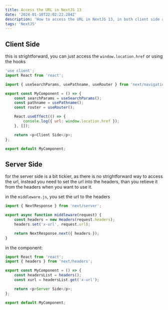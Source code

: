 ```yaml
---
title: Access the URL in NextJS 13
date: '2024-01-10T22:02:22.284Z'
description: 'How to access the URL in NextJS 13, in both client side and server side'
tags: 'NextJS'
---
```


## Client Side

this is strightforward, you can just access the `window.location.href` or using the hooks

```javascript
'use client';
import React from 'react';

import { useSearchParams, usePathname, useRouter } from 'next/navigation';

export const MyComponent = () => {
	const searchParams = useSearchParams();
	const pathname = usePathname();
	const router = useRouter();

	React.useEffect(() => {
		console.log({ url: window.location.href });
	}, []);

	return <p>Client Side</p>;
};

export default MyComponent;
```

## Server Side

for the server side is a bit tickier, as there is no strightforward way to access the url, instead you need to set the url into the headers, than you retieve it from the headers when you want to use it.

in the `middleware.js`, you set the url to the headers

```javascript
import { NextResponse } from 'next/server';

export async function middleware(request) {
	const headers = new Headers(request.headers);
	headers.set('x-url', request.url);

	return NextResponse.next({ headers });
}
```

in the component:

```javascript
import React from 'react';
import { headers } from 'next/headers';

export const MyComponent = () => {
	const headersList = headers();
	const xurl = headersList.get('x-url');

	return <p>Server Side</p>;
};

export default MyComponent;
```
